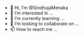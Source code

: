 - 👋 Hi, I’m @SindhujaMenaka
- 👀 I’m interested in ...
- 🌱 I’m currently learning ...
- 💞️ I’m looking to collaborate on ...
- 📫 How to reach me ...

<!---
SindhujaMenaka/SindhujaMenaka is a ✨ special ✨ repository because its `README.md` (this file) appears on your GitHub profile.
You can click the Preview link to take a look at your changes.
--->
